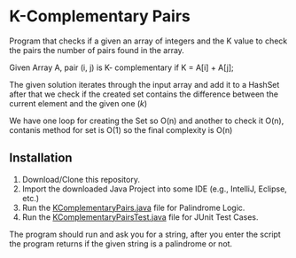 # K-Complementary Pairs

Program that checks if a given an array of integers and the K value to check the pairs the number
of pairs found in the array.

Given Array A, pair (i, j) is K- complementary if K = A[i] + A[j];

The given solution iterates through the input array and add it to a HashSet after that we check if the created set
contains the difference between the current element and the given one (*k*)

We have one loop for creating the Set so O(n) and another to check it O(n), contanis method for set is O(1) so the
final complexity is O(n)

## Installation

1. Download/Clone this repository.
2. Import the downloaded Java Project into some IDE (e.g., IntelliJ, Eclipse, etc.)
3. Run the [KComplementaryPairs.java](src/com/myolnir/KComplementaryPairs.java) file for Palindrome Logic.
4. Run the [KComplementaryPairsTest.java](test/com/myolnir/KComplementaryPairsTest.java) file for JUnit Test Cases.


The program should run and ask you for a string, after you enter the script the program returns if
the given string is a palindrome or not.

